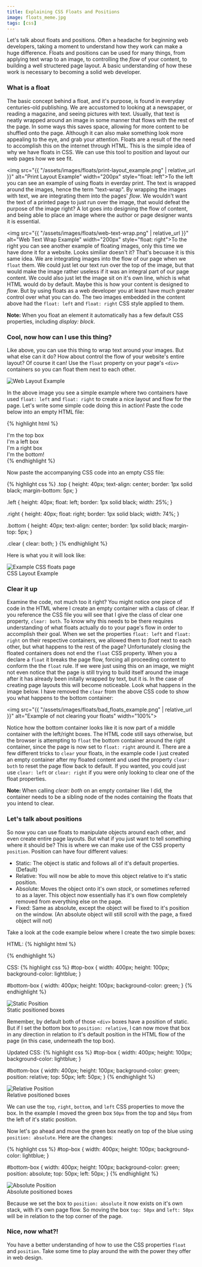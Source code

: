 ```yaml
---
title: Explaining CSS Floats and Positions
image: floats_meme.jpg
tags: [css]
---
```


Let's talk about floats and positions. Often a headache for beginning web developers, taking a moment to understand how they work can make a huge difference. Floats and positions can be used for many things, from applying text wrap to an image, to controlling the <em>flow</em> of your content, to building a well structered page layout. A basic understanding of how these work is necessary to becoming a solid web developer.

### What is a float

The basic concept behind a float, and it's purpose, is found in everyday centuries-old publishing. We are accustomed to looking at a newspaper, or reading a magazine, and seeing pictures with text. Usually, that text is neatly wrapped around an image in some manner that flows with the rest of the page. In some ways this saves space, allowing for more content to be shuffled onto the page. Although it can also make something look more appealing to the eye, and grab your attention. Floats are a result of the need to accomplish this on the internet through HTML. This is the simple idea of why we have floats in CSS. We can use this tool to position and layout our web pages how we see fit.

<img src="{{ "/assets/images/floats/print-layout_example.png" | relative_url }}" alt="Print Layout Example" width="200px" style="float: left">To the left you can see an example of using floats in everday print. The text is wrapped around the images, hence the term "text-wrap". By wrapping the images with text, we are integrating them into the pages' <em>flow</em>. We wouldn't want the text of a printed page to just run over the image, that would defeat the purpose of the image right? A lot goes into designing the flow of content, and being able to place an image where the author or page designer wants it is essential.

<img src="{{ "/assets/images/floats/web-text-wrap.png" | relative_url }}" alt="Web Text Wrap Example" width="200px" style="float: right">To the right you can see another example of floating images, only this time we have done it for a website. Looks similiar doesn't it? That's becuase it is this same idea. We are integrating images into the flow of our page when we `float` them. We could just let our text run over the top of the image, but that would make the image rather useless if it was an integral part of our page content. We could also just let the image sit on it's own line, which is what HTML would do by default. Maybe this is how your content is designed to <em>flow</em>. But by using floats as a web developer you at least have much greater control over what you can do. The two images embedded in the content above had the `float: left` and `float: right` CSS style applied to them.

<div class="note_box"><strong>Note: </strong>When you float an element it automatically has a few default CSS properties, including <em>display: block</em>.</div>

### Cool, now how can I use this thing?

Like above, you can use this thing to wrap text around your images. But what else can it do? How about control the flow of your website's entire layout? Of course it can! Use the `float` property on your page's `<div>` containers so you can float them next to each other.

<div class="img-container"><img src="{{ "/assets/images/floats/web-layout_example.png" | relative_url }}" alt="Web Layout Example" class="article-image"></div>

In the above image you see a simple example where two containers have used `float: left` and `float: right` to create a nice layout and flow for the page. Let's write some simple code doing this in action! Paste the code below into an empty HTML file:

{% highlight html %}
<!DOCTYPE html>
<html>
<head>
  <link rel="stylesheet" type="text/css" href="float_sample.css">
  <title>Example CSS floats page</title>
</head>

<body>
<div class="top">I'm the top box</div>

<div class="left">I'm a left box</div>

<div class="right">I'm a right box</div>

<div class="clear"></div>

<div class="bottom">I'm the bottom!</div>
</body>
</html>
{% endhighlight %}

Now paste the accompanying CSS code into an empty CSS file:

{% highlight css %}
.top {
  height: 40px;
  text-align: center;
  border: 1px solid black;
  margin-bottom: 5px;
}

.left {
  height: 40px;
  float: left;
  border: 1px solid black;
  width: 25%;
}

.right {
  height: 40px;
  float: right;
  border: 1px solid black;
  width: 74%;
}

.bottom {
  height: 40px;
  text-align: center;
  border: 1px solid black;
  margin-top: 5px;
}

.clear {
  clear: both;
}
{% endhighlight %}

Here is what you it will look like:

<div class="img-container"><img src="{{ "/assets/images/floats/floats_example.jpg" | relative_url }}" alt="Example CSS floats page" class="article-image"></div>
<div class="img-container img-caption">CSS Layout Example</div>

### Clear it up

Examine the code, not much too it right? You might notice one piece of code in the HTML where I create an empty container with a class of clear. If you reference the CSS file you will see that I give the class of clear one property, `clear: both`. To know why this needs to be there requires understanding of what floats actually do to your page's flow in order to accomplish their goal. When we set the properties `float: left` and `float: right` on their respective containers, we allowed them to <em>float</em> next to each other, but what happens to the rest of the page? Unfortunately closing the floated containers does not end the `float` CSS property. When you a declare a `float` it breaks the page flow, forcing all proceeding content to conform the the `float` rule. If we were just using this on an image, we might not even notice that the page is still trying to build itself around the image after it has already been initally wrapped by text, but it is. In the case of creating page layouts this will become noticeable. Look what happens in the image below. I have removed the `clear` from the above CSS code to show you what happens to the bottom container:

<img src="{{ "/assets/images/floats/bad_floats_example.png" | relative_url }}" alt="Example of not clearing your floats" width="100%">

Notice how the bottom container looks like it is now part of a middle container with the left/right boxes. The HTML code still says otherwise, but the browser is attempting to `float` the bottom container around the right container, since the page is now set to `float: right` around it. There are a few different tricks to `clear` your floats, in the example code I just created an empty container after my floated content and used the property `clear: both` to reset the page flow back to default. If you wanted, you could just use `clear: left` or `clear: right` if you were only looking to clear one of the float properties.

<div class="note_box"><strong>Note: </strong>When calling <em>clear: both</em> on an empty container like I did, the container needs to be a sibling node of the nodes containing the floats that you intend to clear.</div>

### Let's talk about positions

So now you can use floats to manipulate objects around each other, and even create entire page layouts. But what if you just want to tell something where it should be? This is where we can make use of the CSS property `position`. Position can have four different values:

* Static: The object is static and follows all of it's default properties. (Default)
* Relative: You will now be able to move this object relative to it's static position.
* Absolute: Moves the object onto it's own <em>stack</em>, or sometimes referred to as a layer. This object now essentially has it's own flow completely removed from everything else on the page.
* Fixed: Same as absolute, except the object will be fixed to it's position on the window. (An absolute object will still scroll with the page, a fixed object will not)

Take a look at the code example below where I create the two simple boxes:

HTML:
{% highlight html %}
<!DOCTYPE html>
<html>
<head>
  <title>CSS Positions Example</title>
  <link rel="stylesheet" type="text/css" href="styles.css">
</head>
<body>

<div id="top-box">
</div>

<div id="bottom-box">
</div>

</body>
</html>
{% endhighlight %}

CSS:
{% highlight css %}
#top-box {
  width: 400px;
  height: 100px;
  background-color: lightblue;
}

#bottom-box {
  width: 400px;
  height: 100px;
  background-color: green;
}
{% endhighlight %}

<div class="img-container"><img src="{{ "/assets/images/floats/position_static.png" | relative_url }}" alt="Static Position" class="article-image"></div>
<div class="img-container img-caption">Static positioned boxes</div>

Remember, by default both of those `<div>` boxes have a position of static. But if I set the bottom box to `position: relative`, I can now move that box in any direction in relation to it's default position in the HTML flow of the page (in this case, underneath the top box).

Updated CSS:
{% highlight css %}
#top-box {
  width: 400px;
  height: 100px;
  background-color: lightblue;
}

#bottom-box {
  width: 400px;
  height: 100px;
  background-color: green;
  position: relative;
  top: 50px;
  left: 50px;
}
{% endhighlight %}

<div class="img-container"><img src="{{ "/assets/images/floats/position_relative.png" | relative_url }}" alt="Relative Position" class="article-image"></div>
<div class="img-container img-caption">Relative positioned boxes</div>

We can use the `top`, `right`, `bottom`, and `left` CSS properties to move the box. In the example I moved the green box `50px` from the top and `50px` from the left of it's static position.

Now let's go ahead and move the green box neatly on top of the blue using `position: absolute`. Here are the changes:

{% highlight css %}
#top-box {
  width: 400px;
  height: 100px;
  background-color: lightblue;
}

#bottom-box {
  width: 400px;
  height: 100px;
  background-color: green;
  position: absolute;
  top: 50px;
  left: 50px;
}
{% endhighlight %}

<div class="img-container"><img src="{{ "/assets/images/floats/position_absolute.png" | relative_url }}" alt="Absolute Position" class="article-image"></div>
<div class="img-container img-caption">Absolute positioned boxes</div>

Because we set the box to `position: absolute` it now exists on it's own stack, with it's own page flow. So moving the box `top: 50px` and `left: 50px` will be in relation to the top corner of the page.

### Nice, now what?!

You have a better understanding of how to use the CSS properties `float` and `position`. Take some time to play around the with the power they offer in web design.